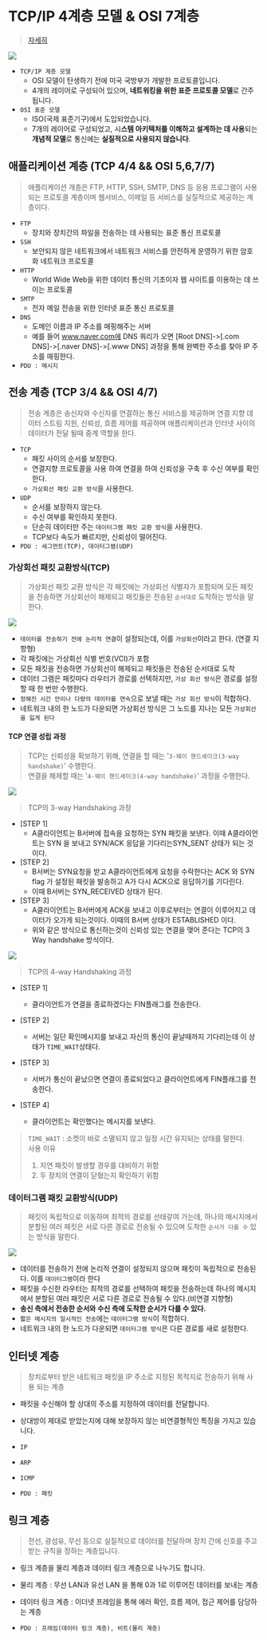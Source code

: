 # TCP/IP 4계층 모델 & OSI 7계층
> [자세히]()

<img src="https://user-images.githubusercontent.com/79966015/176059897-52d5ece0-fad1-432b-90d3-db8980322c6a.PNG">

- ```TCP/IP 계층 모델```
  - OSI 모델이 탄생하기 전에 미국 국방부가 개발한 프로토콜입니다.
  - 4개의 레이어로 구성되어 있으며, **네트워킹을 위한 표준 프로토콜 모델**로 간주됩니다.
- ```OSI 표준 모델```
  - ISO(국제 표준기구)에서 도입되었습니다.
  - 7개의 레이어로 구성되었고, 시**스템 아키텍처를 이해하고 설계하는 데 사용**되는 **개념적 모델**로 통신에는 **실질적으로 사용되지 않습니다**.
## 애플리케이션 계층 (TCP 4/4 && OSI 5,6,7/7)
> 애플리케이션 개층은 FTP, HTTP, SSH, SMTP, DNS 등 응용 프로그램이 사용되는 프로토콜 계층이며 웹서비스, 이메일 등 서비스를 실질적으로 제공하는 계층이다.

- ```FTP```
    - 장치와 장치간의 파일을 전송하는 데 사용되는 표준 통신 프로토콜
- ```SSH```
    - 보안되지 않은 네트워크에서 네트워크 서비스를 안전하게 운영하기 위한 암호화 네트워크 프로토콜
- ```HTTP```
    - World Wide Web을 위한 데이터 통신의 기초이자 웹 사이트를 이용하는 데 쓰이는 프로토콜
- ```SMTP```
    - 전자 메일 전송을 위한 인터넷 표준 통신 프로토콜
- ```DNS```
    - 도메인 이름과 IP 주소를 매핑해주는 서버
    - 예를 들어 www.naver.com에 DNS 쿼리가 오면 [Root DNS]->[.com DNS]->[.naver DNS]->[.www DNS] 과정을 통해 완벽한 주소를 찾아 IP 주소를 매핑한다.
- ```PDU : 메시지```

## 전송 계층 (TCP 3/4 && OSI 4/7)
> 전송 계층은 송신자와 수신자를 연결하는 통신 서비스를 제공하며 연결 지향 데이터 스트림 지원, 신뢰성, 흐름 제어를 제공하며 애플리케이션과 인터넷 사이의 데이터가 전달 될때 중계 역할을 한다.

- ```TCP```
  - 패킷 사이의 순서를 보장한다.
  - 연결지향 프로토콜을 사용 하여 연결을 하여 신뢰성을 구축 후 수신 여부를 확인한다.
  - `가상회선 패킷 교환 방식`을 사용한다.
- ```UDP```
  - 순서를 보장하지 않는다.
  - 수신 여부를 확인하지 못한다.
  - 단순히 데이터만 주는 `데이터그램 패킷 교환 방식`을 사용한다.
  - TCP보다 속도가 빠르지만, 신뢰성이 떨어진다.
- ```PDU : 세그먼트(TCP), 데이터그램(UDP)```
### 가상회선 패킷 교환방식(TCP)
> 가상회선 패킷 교환 방식은 각 패킷에는 가상회선 식별자가 포함되며 모든 패킷을 전송하면 가상회선이 해제되고 패킷들은 전송된 `순서대로` 도착하는 방식을 말한다.

<img src="https://woovictory.github.io/img/virtual_circut_packet.png">

- ```데이터를 전송하기 전에 논리적 연결```이 설정되는데, 이를 ```가상회선```이라고 한다. (연결 지향형)
- 각 패킷에는 가상회선 식별 번호(VCI)가 포함
- 모든 패킷을 전송하면 가상회선이 해제되고 패킷들은 전송된 순서대로 도착
- 데이터 그램은 패킷마다 라우터가 경로를 선택하지만, ```가상 회선 방식```은 경로를 설정할 때 한 번만 수행한다.
- ```정해진 시간 안이나 다량의 데이터를 연속```으로 보낼 때는 ```가상 회선 방식```이 적합하다.
- 네트워크 내의 한 노드가 다운되면 가상회선 방식은 그 노드를 지나는 모든 ```가상회선을 잃게 된다```

#### TCP 연결 성립 과정
> TCP는 신뢰성을 확보하기 위해, 연결을 할 때는 '```3-웨이 핸드셰이크(3-way handshake)```' 수행한다.<br>
> 연결을 해제할 때는 '```4-웨이 핸드셰이크(4-way handshake)```' 과정을 수행한다.

<img src="https://img1.daumcdn.net/thumb/R1280x0/?scode=mtistory2&fname=https%3A%2F%2Ft1.daumcdn.net%2Fcfile%2Ftistory%2F225A964D52F1BB6917">

> TCP의 3-way Handshaking 과정

- [STEP 1]
  - A클라이언트는 B서버에 접속을 요청하는 SYN 패킷을 보낸다. 이때 A클라이언트는 SYN 을 보내고 SYN/ACK 응답을 기다리는SYN_SENT 상태가 되는 것이다.
- [STEP 2]
  - B서버는 SYN요청을 받고 A클라이언트에게 요청을 수락한다는 ACK 와 SYN flag 가 설정된 패킷을 발송하고 A가 다시 ACK으로 응답하기를 기다린다. 
  - 이때 B서버는 SYN_RECEIVED 상태가 된다.
- [STEP 3]
  - A클라이언트는 B서버에게 ACK을 보내고 이후로부터는 연결이 이루어지고 데이터가 오가게 되는것이다. 이때의 B서버 상태가 ESTABLISHED 이다.
  - 위와 같은 방식으로 통신하는것이 신뢰성 있는 연결을 맺어 준다는 TCP의 3 Way handshake 방식이다.

<img src="https://img1.daumcdn.net/thumb/R1280x0/?scode=mtistory2&fname=https%3A%2F%2Ft1.daumcdn.net%2Fcfile%2Ftistory%2F2152353F52F1C02835">

> TCP의 4-way Handshaking 과정

- [STEP 1]
  - 클라이언트가 연결을 종료하겠다는 FIN플래그를 전송한다.

- [STEP 2]
  - 서버는 일단 확인메시지를 보내고 자신의 통신이 끝날때까지 기다리는데 이 상태가 ```TIME_WAIT```상태다.

- [STEP 3]
  - 서버가 통신이 끝났으면 연결이 종료되었다고 클라이언트에게 FIN플래그를 전송한다.

- [STEP 4]
  - 클라이언트는 확인했다는 메시지를 보낸다.

> ```TIME_WAIT``` : 소켓이 바로 소멸되지 않고 일정 시간 유지되는 상태를 말한다. <br>
> 사용 이유<br>
> 1. 지연 패킷이 발생할 경우를 대비하기 위함<br>
> 2. 두 장치의 연결이 닫혔는지 확인하기 위함


### 데이터그램 패킷 교환방식(UDP)
> 패킷이 독립적으로 이동하며 최적의 경로를 선태갛여 가는데, 하나의 메시지에서 분할된 여러 패킷은 서로 다른 경로로 전송될 수 있으며 도착한 `순서가 다를 수` 있는 방식을 말한다.

<img src="https://woovictory.github.io/img/datagram_packet.png">

- 데이터를 전송하기 전에 논리적 연결이 설정되지 않으며 패킷이 독립적으로 전송된다. 이를 ```데이터그램```이라 한다
- 패킷을 수신한 라우터는 최적의 경로를 선택하여 패킷을 전송하는데 하나의 메시지에서 분할된 여러 패킷은 서로 다른 경로로 전송될 수 있다.(비연결 지향형)
- **송신 측에서 전송한 순서와 수신 측에 도착한 순서가 다를 수 있다.**
- ```짧은 메시지의 일시적인 전송```에는 ```데이터그램 방식```이 적합하다.
- 네트워크 내의 한 노드가 다운되면 ```데이터그램 방식```은 다른 경로를 새로 설정한다.

## 인터넷 계층
> 장치로부터 받은 네트워크 패킷을 IP 주소로 지정된 목적지로 전송하기 위해 사용 되는 계층

- 패킷을 수신해야 할 상대의 주소를 지정하여 데이터를 전달합니다.
- 상대방이 제대로 받았는지에 대해 보장하지 않는 비연결형적인 특징을 가지고 있습니다.


- ```IP```
- ```ARP```
- ```ICMP```
- ```PDU : 패킷```

## 링크 계층
> 전선, 광섬유, 무선 등으로 실질적으로 데이터를 전달하며 장치 간에 신호를 주고받는 규칙을 정하는 계층입니다.

- 링크 계층을 물리 계층과 데이터 링크 계층으로 나누기도 합니다.
- 물리 계층 : 무선 LAN과 유선 LAN 을 통해 0과 1로 이루어진 데이터를 보내는 계층
- 데이터 링크 계층 : 이더넷 프레임을 통해 에러 확인, 흐름 제어, 접근 제어를 담당하는 계층

- ```PDU : 프레임(데이터 링크 계층), 비트(물리 계층)```